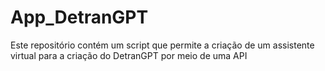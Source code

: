 # App_DetranGPT
Este repositório contém um script que permite a criação de um assistente virtual para a criação do DetranGPT por meio de uma API
